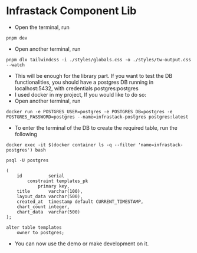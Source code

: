 # Infrastack Component Lib

- Open the terminal, run 

```pnpm dev```
- Open another terminal, run 

```pnpm dlx tailwindcss -i ./styles/globals.css -o ./styles/tw-output.css --watch```
- This will be enough for the library part. If you want to test the DB functionalities, you should have a postgres DB running in localhost:5432, with
    credentials postgres:postgres
- I used docker in my project, If you would like to do so:
- Open another terminal, run 

```docker run -e POSTGRES_USER=postgres -e POSTGRES_DB=postgres -e POSTGRES_PASSWORD=postgres --name=infrastack-postgres postgres:latest```
- To enter the terminal of the DB to create the required table, run the following

```docker exec -it $(docker container ls -q --filter 'name=infrastack-postgres') bash```

```psql -U postgres```
```create table templates
(
    id          serial
        constraint templates_pk
            primary key,
    title       varchar(100),
    layout_data varchar(500),
    created_at  timestamp default CURRENT_TIMESTAMP,
    chart_count integer,
    chart_data  varchar(500)
);

alter table templates
    owner to postgres;
```
- You can now use the demo or make development on it.